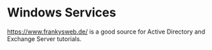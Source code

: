 # Windows Services

<https://www.frankysweb.de/> is a good source for Active Directory and Exchange Server tutorials.
